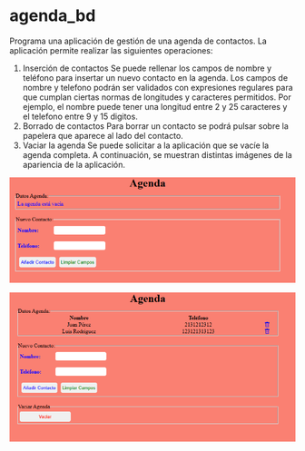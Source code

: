 # agenda_bd
 Programa una aplicación de gestión de una agenda de contactos.
La aplicación permite realizar las siguientes operaciones:
1. Inserción de contactos
Se puede rellenar los campos de nombre y teléfono para insertar un nuevo contacto en la agenda.
Los campos de nombre y telefono podrán ser validados con expresiones regulares para que cumplan ciertas normas de 
longitudes y caracteres permitidos. Por ejemplo, el nombre puede tener una longitud entre 2 y 25 caracteres y el telefono
 entre 9 y 15 digitos. 
2. Borrado de contactos
Para borrar un contacto se podrá pulsar sobre la papelera que aparece al lado del contacto.
3. Vaciar la agenda
Se puede solicitar a la aplicación que se vacíe la agenda completa.
A continuación, se muestran distintas imágenes de la apariencia de la aplicación.


![agenda_vacia](/img/agendadb_vacia.png)


![agenda](/img/agendadb.png)

